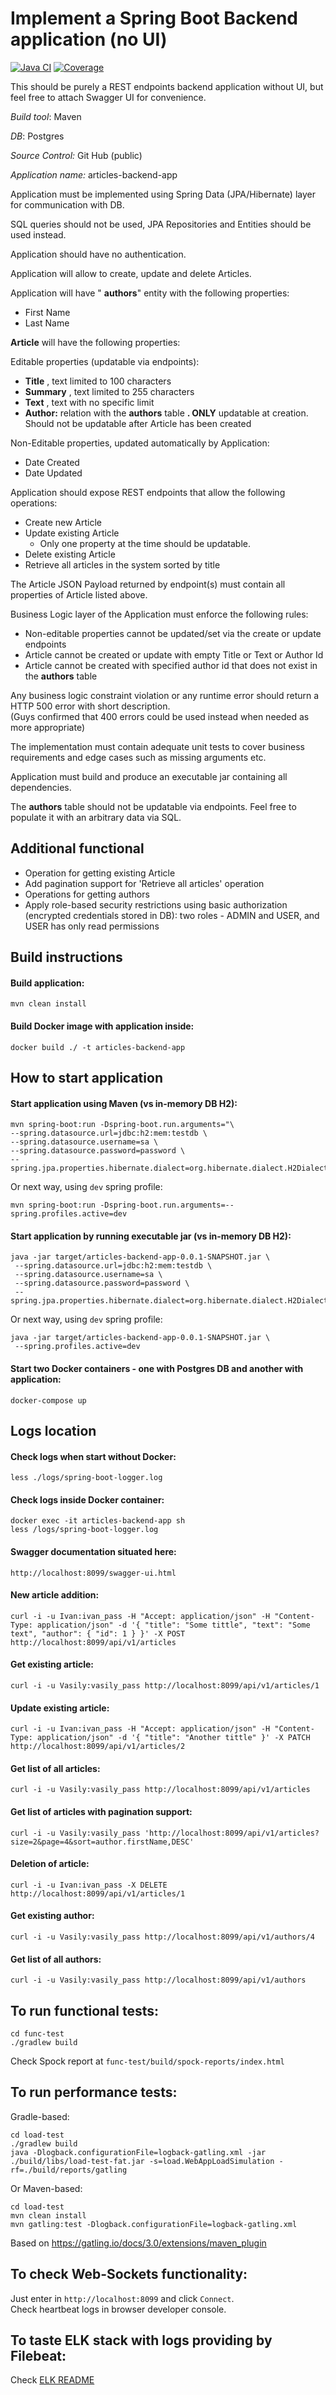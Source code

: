 # Implement a Spring Boot Backend application (no UI)
[![Java CI](https://github.com/andrei-punko/articles-backend-app/actions/workflows/maven.yml/badge.svg)](https://github.com/andrei-punko/articles-backend-app/actions/workflows/maven.yml)
[![Coverage](.github/badges/jacoco.svg)](jacoco.svg)

This should be purely a REST endpoints backend application without UI, but feel free to attach Swagger UI for convenience.

_Build tool_: Maven

_DB_: Postgres

_Source Control:_ Git Hub (public)

_Application name:_ articles-backend-app

Application must be implemented using Spring Data (JPA/Hibernate) layer for communication with DB.

SQL queries should not be used, JPA Repositories and Entities should be used instead.

Application should have no authentication.

Application will allow to create, update and delete Articles.

Application will have &quot; **authors**&quot; entity with the following properties:

- First Name
- Last Name

**Article** will have the following properties:

Editable properties (updatable via endpoints):

- **Title** , text limited to 100 characters
- **Summary** , text limited to 255 characters
- **Text** , text with no specific limit
- **Author:** relation with the **authors** table **. ONLY** updatable at creation. Should not be updatable after Article has been created

Non-Editable properties, updated automatically by Application:

- Date Created
- Date Updated


Application should expose REST endpoints that allow the following operations:

- Create new Article
- Update existing Article
  - Only one property at the time should be updatable.
- Delete existing Article
- Retrieve all articles in the system sorted by title

The Article JSON Payload returned by endpoint(s) must contain all properties of Article listed above.

 Business Logic layer of the Application must enforce the following rules:

- Non-editable properties cannot be updated/set via the create or update endpoints
- Article cannot be created or update with empty Title or Text or Author Id
- Article cannot be created with specified author id that does not exist in the **authors** table

Any business logic constraint violation or any runtime error should return a HTTP 500 error with short description.  
(Guys confirmed that 400 errors could be used instead when needed as more appropriate)

The implementation must contain adequate unit tests to cover business requirements and edge cases such as missing arguments etc.

Application must build and produce an executable jar containing all dependencies.

The **authors** table should not be updatable via endpoints. Feel free to populate it with an arbitrary data via SQL.

## Additional functional
- Operation for getting existing Article
- Add pagination support for 'Retrieve all articles' operation
- Operations for getting authors
- Apply role-based security restrictions using basic authorization (encrypted credentials stored in DB): two roles - 
ADMIN and USER, and USER has only read permissions

## Build instructions

#### Build application:
    mvn clean install

#### Build Docker image with application inside:
    docker build ./ -t articles-backend-app

## How to start application

#### Start application using Maven (vs in-memory DB H2):
    mvn spring-boot:run -Dspring-boot.run.arguments="\
    --spring.datasource.url=jdbc:h2:mem:testdb \
    --spring.datasource.username=sa \
    --spring.datasource.password=password \
    --spring.jpa.properties.hibernate.dialect=org.hibernate.dialect.H2Dialect"

Or next way, using `dev` spring profile:

    mvn spring-boot:run -Dspring-boot.run.arguments=--spring.profiles.active=dev

#### Start application by running executable jar (vs in-memory DB H2):
    java -jar target/articles-backend-app-0.0.1-SNAPSHOT.jar \
     --spring.datasource.url=jdbc:h2:mem:testdb \
     --spring.datasource.username=sa \
     --spring.datasource.password=password \
     --spring.jpa.properties.hibernate.dialect=org.hibernate.dialect.H2Dialect

Or next way, using `dev` spring profile:

    java -jar target/articles-backend-app-0.0.1-SNAPSHOT.jar \
     --spring.profiles.active=dev

#### Start two Docker containers - one with Postgres DB and another with application:
    docker-compose up

## Logs location

#### Check logs when start without Docker:
    less ./logs/spring-boot-logger.log

#### Check logs inside Docker container:
    docker exec -it articles-backend-app sh
    less /logs/spring-boot-logger.log

#### Swagger documentation situated here:
    http://localhost:8099/swagger-ui.html

#### New article addition:
    curl -i -u Ivan:ivan_pass -H "Accept: application/json" -H "Content-Type: application/json" -d '{ "title": "Some tittle", "text": "Some text", "author": { "id": 1 } }' -X POST http://localhost:8099/api/v1/articles

#### Get existing article:
    curl -i -u Vasily:vasily_pass http://localhost:8099/api/v1/articles/1

#### Update existing article:
    curl -i -u Ivan:ivan_pass -H "Accept: application/json" -H "Content-Type: application/json" -d '{ "title": "Another tittle" }' -X PATCH http://localhost:8099/api/v1/articles/2

#### Get list of all articles:
    curl -i -u Vasily:vasily_pass http://localhost:8099/api/v1/articles

#### Get list of articles with pagination support:
    curl -i -u Vasily:vasily_pass 'http://localhost:8099/api/v1/articles?size=2&page=4&sort=author.firstName,DESC'

#### Deletion of article:
    curl -i -u Ivan:ivan_pass -X DELETE http://localhost:8099/api/v1/articles/1

#### Get existing author:
    curl -i -u Vasily:vasily_pass http://localhost:8099/api/v1/authors/4

#### Get list of all authors:
    curl -i -u Vasily:vasily_pass http://localhost:8099/api/v1/authors

## To run functional tests:

    cd func-test
    ./gradlew build

Check Spock report at `func-test/build/spock-reports/index.html`

## To run performance tests:

Gradle-based:

    cd load-test
    ./gradlew build
    java -Dlogback.configurationFile=logback-gatling.xml -jar ./build/libs/load-test-fat.jar -s=load.WebAppLoadSimulation -rf=./build/reports/gatling

Or Maven-based:

    cd load-test
    mvn clean install
    mvn gatling:test -Dlogback.configurationFile=logback-gatling.xml

Based on https://gatling.io/docs/3.0/extensions/maven_plugin

## To check Web-Sockets functionality:

Just enter in `http://localhost:8099` and click `Connect`.  
Check heartbeat logs in browser developer console.

## To taste ELK stack with logs providing by Filebeat:

Check [ELK README](elk-filebeat/README.MD)
